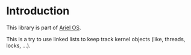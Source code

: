 # Introduction

This library is part of [Ariel OS](https://github.com/ariel-os/ariel-os).

This is a try to use linked lists to keep track kernel objects (like, threads,
locks, ...).
